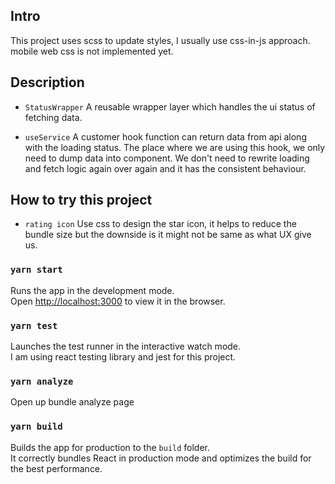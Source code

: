 
## Intro

This project uses scss to update styles, I usually use css-in-js approach. mobile web css is not implemented yet.

## Description
- `StatusWrapper`
A reusable wrapper layer which handles the ui status of fetching data.

- `useService`
A customer hook function can return data from api along with the loading status. The place where we are using this hook, we only need to dump data into component. We don't need to rewrite loading and fetch logic again over again and it has the consistent behaviour.
## How to try this project

- `rating icon`
Use css to design the star icon, it helps to reduce the bundle size but the downside is it might not be same as what UX give us.

### `yarn start`

Runs the app in the development mode.\
Open [http://localhost:3000](http://localhost:3000) to view it in the browser.

### `yarn test`

Launches the test runner in the interactive watch mode.\
I am using react testing library and jest for this project.

### `yarn analyze`

Open up bundle analyze page

### `yarn build`

Builds the app for production to the `build` folder.\
It correctly bundles React in production mode and optimizes the build for the best performance.

